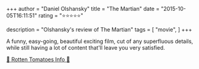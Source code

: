 +++
author = "Daniel Olshansky"
title = "The Martian"
date = "2015-10-05T16:11:51"
rating = "⭐⭐⭐⭐⭐"

description = "Olshansky's review of The Martian"
tags = [
    "movie",
]
+++


A funny, easy-going, beautiful exciting film, cut of any superfluous details, while still having a lot of content that'll leave you very satisfied.

[🍅 Rotten Tomatoes Info 🍅](https://www.rottentomatoes.com//m/the_martian)